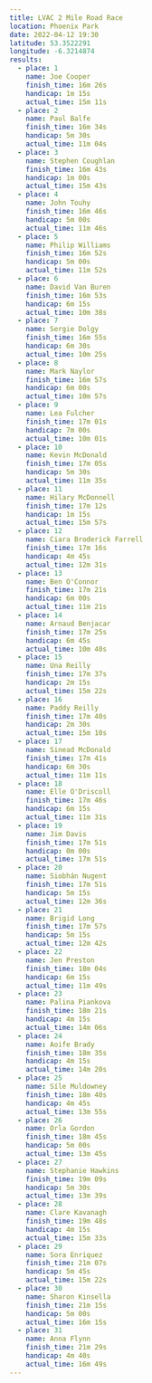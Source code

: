 ```yaml
---
title: LVAC 2 Mile Road Race
location: Phoenix Park
date: 2022-04-12 19:30
latitude: 53.3522291
longitude: -6.3214874
results:
  - place: 1
    name: Joe Cooper
    finish_time: 16m 26s
    handicap: 1m 15s
    actual_time: 15m 11s
  - place: 2
    name: Paul Balfe
    finish_time: 16m 34s
    handicap: 5m 30s
    actual_time: 11m 04s
  - place: 3
    name: Stephen Coughlan
    finish_time: 16m 43s
    handicap: 1m 00s
    actual_time: 15m 43s
  - place: 4
    name: John Touhy
    finish_time: 16m 46s
    handicap: 5m 00s
    actual_time: 11m 46s
  - place: 5
    name: Philip Williams
    finish_time: 16m 52s
    handicap: 5m 00s
    actual_time: 11m 52s
  - place: 6
    name: David Van Buren
    finish_time: 16m 53s
    handicap: 6m 15s
    actual_time: 10m 38s
  - place: 7
    name: Sergie Dolgy
    finish_time: 16m 55s
    handicap: 6m 30s
    actual_time: 10m 25s
  - place: 8
    name: Mark Naylor
    finish_time: 16m 57s
    handicap: 6m 00s
    actual_time: 10m 57s
  - place: 9
    name: Lea Fulcher
    finish_time: 17m 01s
    handicap: 7m 00s
    actual_time: 10m 01s
  - place: 10
    name: Kevin McDonald
    finish_time: 17m 05s
    handicap: 5m 30s
    actual_time: 11m 35s
  - place: 11
    name: Hilary McDonnell
    finish_time: 17m 12s
    handicap: 1m 15s
    actual_time: 15m 57s
  - place: 12
    name: Ciara Broderick Farrell
    finish_time: 17m 16s
    handicap: 4m 45s
    actual_time: 12m 31s
  - place: 13
    name: Ben O'Connor
    finish_time: 17m 21s
    handicap: 6m 00s
    actual_time: 11m 21s
  - place: 14
    name: Arnaud Benjacar
    finish_time: 17m 25s
    handicap: 6m 45s
    actual_time: 10m 40s
  - place: 15
    name: Una Reilly
    finish_time: 17m 37s
    handicap: 2m 15s
    actual_time: 15m 22s
  - place: 16
    name: Paddy Reilly
    finish_time: 17m 40s
    handicap: 2m 30s
    actual_time: 15m 10s
  - place: 17
    name: Sinead McDonald
    finish_time: 17m 41s
    handicap: 6m 30s
    actual_time: 11m 11s
  - place: 18
    name: Elle O'Driscoll
    finish_time: 17m 46s
    handicap: 6m 15s
    actual_time: 11m 31s
  - place: 19
    name: Jim Davis
    finish_time: 17m 51s
    handicap: 0m 00s
    actual_time: 17m 51s 
  - place: 20
    name: Siobhán Nugent
    finish_time: 17m 51s
    handicap: 5m 15s
    actual_time: 12m 36s
  - place: 21
    name: Brigid Long 
    finish_time: 17m 57s
    handicap: 5m 15s
    actual_time: 12m 42s
  - place: 22
    name: Jen Preston
    finish_time: 18m 04s
    handicap: 6m 15s
    actual_time: 11m 49s
  - place: 23
    name: Palina Piankova
    finish_time: 18m 21s
    handicap: 4m 15s
    actual_time: 14m 06s
  - place: 24
    name: Aoife Brady
    finish_time: 18m 35s
    handicap: 4m 15s
    actual_time: 14m 20s
  - place: 25
    name: Síle Muldowney
    finish_time: 18m 40s
    handicap: 4m 45s
    actual_time: 13m 55s
  - place: 26
    name: Orla Gordon
    finish_time: 18m 45s
    handicap: 5m 00s
    actual_time: 13m 45s
  - place: 27
    name: Stephanie Hawkins
    finish_time: 19m 09s
    handicap: 5m 30s
    actual_time: 13m 39s
  - place: 28
    name: Clare Kavanagh
    finish_time: 19m 48s
    handicap: 4m 15s
    actual_time: 15m 33s
  - place: 29
    name: Sora Enriquez
    finish_time: 21m 07s
    handicap: 5m 45s
    actual_time: 15m 22s
  - place: 30
    name: Sharon Kinsella
    finish_time: 21m 15s
    handicap: 5m 00s
    actual_time: 16m 15s 
  - place: 31
    name: Anna Flynn
    finish_time: 21m 29s
    handicap: 4m 40s
    actual_time: 16m 49s 
---
```


